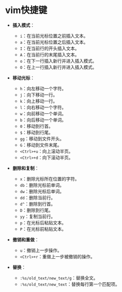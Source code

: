 # vim快捷键
- **插入模式**：
  - `i`：在当前光标位置之前插入文本。
  - `a`：在当前光标位置之后插入文本。
  - `I`：在当前行的开头插入文本。
  - `A`：在当前行的末尾插入文本。
  - `o`：在下一行插入新行并进入插入模式。
  - `O`：在上一行插入新行并进入插入模式。

- **移动光标**：
  - `h`：向左移动一个字符。
  - `j`：向下移动一行。
  - `k`：向上移动一行。
  - `l`：向右移动一个字符。
  - `w`：向前移动一个单词。
  - `b`：向后移动一个单词。
  - `0`：移动到行首。
  - `$`：移动到行尾。
  - `gg`：移动到文件开头。
  - `G`：移动到文件末尾。
  - `<Ctrl>+u`：向上滚动半页。
  - `<Ctrl>+d`：向下滚动半页。

- **删除和复制**：
  - `x`：删除光标所在位置的字符。
  - `db`：删除光标前单词。
  - `dw`：删除光标后单词。
  - `dd`：删除当前行。
  - `d^`：删除到行首。
  - `D`：删除到行尾。
  - `yy`：复制当前行。
  - `p`：在光标后粘贴文本。
  - `P`：在光标前粘贴文本。

- **撤销和重做**：
  - `u`：撤销上一步操作。
  - `<Ctrl>+r`：重做上一步被撤销的操作。

- **替换**：
  - `:%s/old_text/new_text/g`：替换全文。
  - `:%s/old_text/new_text`：替换每行第一个匹配项。
